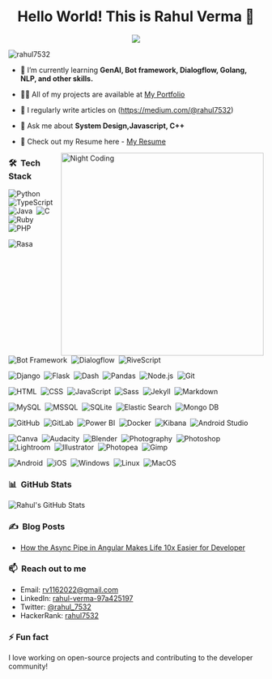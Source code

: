 <h1 align="center">Hello World! This is Rahul Verma 👋</h1>

<p align="center">
  <img src="https://readme-typing-svg.herokuapp.com/?lines=Software+Engineer+at+Bimaplan(YC21);Fullstack+Developer;Programmer;Web+Developer;" />
</p>

<p align="left"> <img src="https://komarev.com/ghpvc/?username=rahul7532&label=Profile%20views&color=0e75b6&style=flat" alt="rahul7532" /> </p>


- 🌱 I’m currently learning **GenAI, Bot framework, Dialogflow, Golang, NLP, and other skills.**

- 👨‍💻 All of my projects are available at [My Portfolio](https://rahul7532.github.io/rahulverma.github.io/)

- 📝 I regularly write articles on (https://medium.com/@rahul7532)

- 💬 Ask me about **System Design,Javascript, C++**

- 📄 Check out my Resume here - [My Resume](https://drive.google.com/file/d/1QSI6-jBC45vsrP423yHfKK8SE00in3AT/view)

<img id="optionalstuff" alt="Night Coding" src="https://media4.giphy.com/media/f3iwJFOVOwuy7K6FFw/giphy.gif?cid=ecf05e47dcj7w35th4zqt7w360lqh6ey885vmyw03om06wl3&rid=giphy.gif&ct=g" width=400px align="right"/>

### 🛠 &nbsp;Tech Stack
![Python](https://img.shields.io/badge/-Python-05122A?style=flat&logo=python)&nbsp;
![TypeScript](https://img.shields.io/badge/-TypeScript-05122A?style=flat&logo=typescript)&nbsp;
![Java](https://img.shields.io/badge/-Java-05122A?style=flat&logo=Java&logoColor=FFA518)&nbsp;
![C](https://img.shields.io/badge/-C-05122A?style=flat&logo=C&logoColor=A8B9CC)&nbsp;
![Ruby](https://img.shields.io/badge/-Ruby-05122A?style=flat&logo=ruby&logoColor=red)&nbsp;
![PHP](https://img.shields.io/badge/-PHP-05122A?style=flat&logo=php)

![Rasa](https://img.shields.io/badge/-Rasa-05122A?style=flat&logo=chatbot)&nbsp;
![Bot Framework](https://img.shields.io/badge/-Bot_Framework-05122A?style=flat&logo=probot)&nbsp;
![Dialogflow](https://img.shields.io/badge/-Dialog_Flow-05122A?style=flat&logo=dialogflow)&nbsp;
![RiveScript](https://img.shields.io/badge/-RiveScript-05122A?style=flat&logo=dependabot)

![Django](https://img.shields.io/badge/-Django-05122A?style=flat&logo=django)&nbsp;
![Flask](https://img.shields.io/badge/-Flask-05122A?style=flat&logo=flask)&nbsp;
![Dash](https://img.shields.io/badge/-Dash-05122A?style=flat&logo=dash)&nbsp;
![Pandas](https://img.shields.io/badge/-Pandas-05122A?style=flat&logo=pandas)&nbsp;
![Node.js](https://img.shields.io/badge/-Node.js-05122A?style=flat&logo=node.js)&nbsp;
![Git](https://img.shields.io/badge/-Git-05122A?style=flat&logo=git)

![HTML](https://img.shields.io/badge/-HTML-05122A?style=flat&logo=HTML5)&nbsp;
![CSS](https://img.shields.io/badge/-CSS-05122A?style=flat&logo=CSS3&logoColor=1572B6)&nbsp;
![JavaScript](https://img.shields.io/badge/-JavaScript-05122A?style=flat&logo=javascript)&nbsp;
![Sass](https://img.shields.io/badge/-Sass-05122A?style=flat&logo=sass)&nbsp;
![Jekyll](https://img.shields.io/badge/-Jekyll-05122A?style=flat&logo=jekyll)&nbsp;
![Markdown](https://img.shields.io/badge/-Markdown-05122A?style=flat&logo=markdown)

![MySQL](https://img.shields.io/badge/-MySQL-05122A?style=flat&logo=mysql&logoColor=FFA518)&nbsp;
![MSSQL](https://img.shields.io/badge/-MS_SQL-05122A?style=flat&logo=microsoftsqlserver)&nbsp;
![SQLite](https://img.shields.io/badge/-SQLite-05122A?style=flat&logo=sqlite)&nbsp;
![Elastic Search](https://img.shields.io/badge/-Elastic_Search-05122A?style=flat&logo=elastic&logoColor=skyblue)&nbsp;
![Mongo DB](https://img.shields.io/badge/-MongoDB-05122A?style=flat&logo=mongodb)

![GitHub](https://img.shields.io/badge/-GitHub-05122A?style=flat&logo=github)&nbsp;
![GitLab](https://img.shields.io/badge/-GitLab-05122A?style=flat&logo=gitlab)&nbsp;
![Power BI](https://img.shields.io/badge/-Power_BI-05122A?style=flat&logo=powerbi)&nbsp;
![Docker](https://img.shields.io/badge/-Docker-05122A?style=flat&logo=docker)&nbsp;
![Kibana](https://img.shields.io/badge/-Kibana-05122A?style=flat&logo=kibana)&nbsp;
![Android Studio](https://img.shields.io/badge/-Android_Studio-05122A?style=flat&logo=androidstudio)&nbsp;

![Canva](https://img.shields.io/badge/-Canva-05122A?style=flat&logo=canva)&nbsp;
![Audacity](https://img.shields.io/badge/-Audacity-05122A?style=flat&logo=audacity)&nbsp;
![Blender](https://img.shields.io/badge/-Blender-05122A?style=flat&logo=blender)&nbsp;
![Photography](https://img.shields.io/badge/-Photography-05122A?style=flat&logo=photobucket)&nbsp;
![Photoshop](https://img.shields.io/badge/-Photoshop-05122A?style=flat&logo=adobephotoshop)&nbsp;
![Lightroom](https://img.shields.io/badge/-Lightroom-05122A?style=flat&logo=adobelightroom)&nbsp;
![Illustrator](https://img.shields.io/badge/-Illustrator-05122A?style=flat&logo=adobeillustrator)&nbsp;
![Photopea](https://img.shields.io/badge/-Photopea-05122A?style=flat&logo=photopea)&nbsp;
![Gimp](https://img.shields.io/badge/-Gimp-05122A?style=flat&logo=gimp)

![Android](https://img.shields.io/badge/-Android-05122A?style=flat&logo=android)&nbsp;
![iOS](https://img.shields.io/badge/-iOS-05122A?style=flat&logo=iOS)&nbsp;
![Windows](https://img.shields.io/badge/-Windows-05122A?style=flat&logo=windows)&nbsp;
![Linux](https://img.shields.io/badge/-Linux-05122A?style=flat&logo=linux)&nbsp;
![MacOS](https://img.shields.io/badge/-MacOS-05122A?style=flat&logo=macos)

### 📊 &nbsp;GitHub Stats
![Rahul's GitHub Stats](https://github-readme-stats.vercel.app/api?username=rahul7532&show_icons=true&theme=radical)

### ✍️ &nbsp;Blog Posts
- [How the Async Pipe in Angular Makes Life 10x Easier for Developer](https://medium.com/@rahul7532/how-the-async-pipe-in-angular-makes-life-10x-easier-for-developer-21a4aef2020a)


### 📫 &nbsp;Reach out to me
- Email: [rv1162022@gmail.com](mailto:rv1162022@gmail.com)
- LinkedIn: [rahul-verma-97a425197](https://www.linkedin.com/in/rahul-verma-97a425197/)
- Twitter: [@rahul_7532](https://twitter.com/rahul_7532)
- HackerRank: [rahul7532](https://www.hackerrank.com/profile/h2017202)

### ⚡ Fun fact
I love working on open-source projects and contributing to the developer community!


